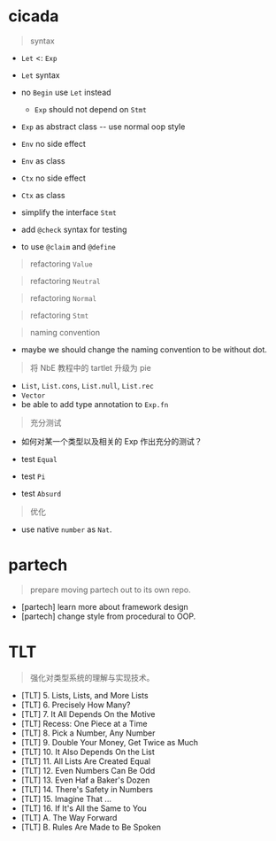 # cicada

> syntax

- `Let` <: `Exp`
- `Let` syntax

- no `Begin` use `Let` instead
  - `Exp` should not depend on `Stmt`

- `Exp` as abstract class -- use normal oop style

- `Env` no side effect
- `Env` as class

- `Ctx` no side effect
- `Ctx` as class

- simplify the interface `Stmt`

- add `@check` syntax for testing

- to use `@claim` and `@define`

> refactoring `Value`

> refactoring `Neutral`

> refactoring `Normal`

> refactoring `Stmt`

> naming convention

- maybe we should change the naming convention to be without dot.

> 将 NbE 教程中的 tartlet 升级为 pie

- `List`, `List.cons`, `List.null`, `List.rec`
- `Vector`
- be able to add type annotation to `Exp.fn`

> 充分测试

- 如何对某一个类型以及相关的 Exp 作出充分的测试？

- test `Equal`
- test `Pi`
- test `Absurd`

> 优化

- use native `number` as `Nat`.

# partech

> prepare moving partech out to its own repo.

- [partech] learn more about framework design
- [partech] change style from procedural to OOP.

# TLT

> 强化对类型系统的理解与实现技术。

- [TLT] 5. Lists, Lists, and More Lists
- [TLT] 6. Precisely How Many?
- [TLT] 7. It All Depends On the Motive
- [TLT] Recess: One Piece at a Time
- [TLT] 8. Pick a Number, Any Number
- [TLT] 9. Double Your Money, Get Twice as Much
- [TLT] 10. It Also Depends On the List
- [TLT] 11. All Lists Are Created Equal
- [TLT] 12. Even Numbers Can Be Odd
- [TLT] 13. Even Haf a Baker's Dozen
- [TLT] 14. There's Safety in Numbers
- [TLT] 15. Imagine That ...
- [TLT] 16. If It's All the Same to You
- [TLT] A. The Way Forward
- [TLT] B. Rules Are Made to Be Spoken
